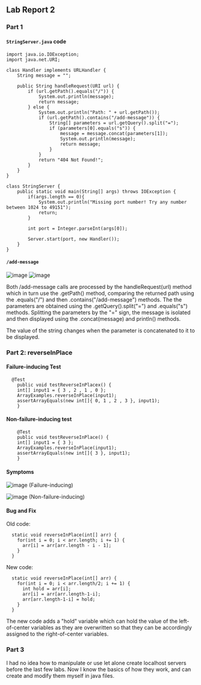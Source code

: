 ## Lab Report 2
### Part 1
#### `StringServer.java` code
```
import java.io.IOException;
import java.net.URI;

class Handler implements URLHandler {
    String message = "";

    public String handleRequest(URI url) {
        if (url.getPath().equals("/")) {
            System.out.println(message);
            return message;
        } else {
            System.out.println("Path: " + url.getPath());
            if (url.getPath().contains("/add-message")) {
                String[] parameters = url.getQuery().split("=");
                if (parameters[0].equals("s")) {
                    message = message.concat(parameters[1]);
                    System.out.println(message);
                    return message;
                }
            }
            return "404 Not Found!";
        }
    }
}

class StringServer {
    public static void main(String[] args) throws IOException {
        if(args.length == 0){
            System.out.println("Missing port number! Try any number between 1024 to 49151");
            return;
        }

        int port = Integer.parseInt(args[0]);

        Server.start(port, new Handler());
    }
}

```

#### `/add-message`
![image](https://user-images.githubusercontent.com/116617731/215346410-2f04494e-844c-4591-a842-0af1e0b0409f.png)
![image](https://user-images.githubusercontent.com/116617731/215346430-bfd1afe4-430a-45eb-bf8f-951e60e86e43.png)

Both /add-message calls are processed by the handleRequest(url) method which in turn use the .getPath() method, comparing the returned path using the .equals("/") and then .contains("/add-message") methods. The the parameters are obtained using the .getQuery().split("=") and .equals("s") methods. Splitting the parameters by the "=" sign, the message is isolated and then displayed using the .concat(message) and println() methods.

The value of the string changes when the parameter is concatenated to it to be displayed.

### Part 2: reverseInPlace
#### Failure-inducing Test
```
  @Test 
	public void testReverseInPlacex() {
    int[] input1 = { 3 , 2 , 1 , 0 };
    ArrayExamples.reverseInPlace(input1);
    assertArrayEquals(new int[]{ 0, 1 , 2 , 3 }, input1);
	}
```

#### Non-failure-inducing test
```
	@Test 
	public void testReverseInPlace() {
    int[] input1 = { 3 };
    ArrayExamples.reverseInPlace(input1);
    assertArrayEquals(new int[]{ 3 }, input1);
	}
```

#### Symptoms
![image](https://user-images.githubusercontent.com/116617731/215539619-8d241d9c-08ef-4023-b7d4-8a39443f2b23.png)
(Failure-inducing)

![image](https://user-images.githubusercontent.com/116617731/215539460-0d8cb826-e32b-406f-930c-0785077c4fa0.png)
(Non-failure-inducing)

#### Bug and Fix
Old code:
```
  static void reverseInPlace(int[] arr) {
    for(int i = 0; i < arr.length; i += 1) {
      arr[i] = arr[arr.length - i - 1];
    }
  }
```

New code:
```
  static void reverseInPlace(int[] arr) {
    for(int i = 0; i < arr.length/2; i += 1) {
      int hold = arr[i];
      arr[i] = arr[arr.length-1-i];
      arr[arr.length-1-i] = hold;
    }
  }
```

The new code adds a "hold" variable which can hold the value of the left-of-center variables as they are overwritten so that they can be accordingly assigned to the right-of-center variables.

### Part 3
I had no idea how to manipulate or use let alone create localhost servers before the last few labs. Now I know the basics of how they work, and can create and modify them myself in java files.
